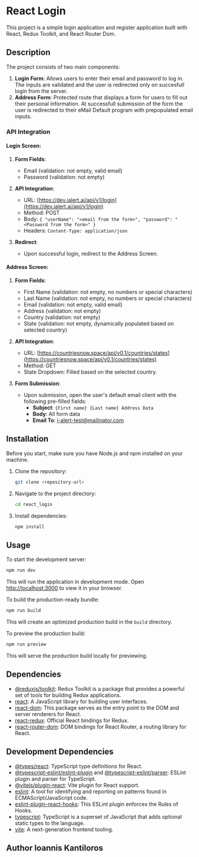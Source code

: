 # React Login

This project is a simple login application and register application built with React, Redux Toolkit, and React Router Dom.

## Description

The project consists of two main components:

1. **Login Form**: Allows users to enter their email and password to log in. The inputs are validated and the user is redirected only on succesfull login from the server.
2. **Address Form**: Protected route that displays a form for users to fill out their personal information. At successfull submission of the form the user is redirected to their eMail Default program with prepopulated email inputs.

### API Integration

#### Login Screen:

1. **Form Fields**:

   - Email (validation: not empty, valid email)
   - Password (validation: not empty)

2. **API Integration**:

   - URL: [https://dev.ialert.ai/api/v1/login](https://dev.ialert.ai/api/v1/login)
   - Method: POST
   - Body: `{ "userName": "<email from the form>", "password": "<Password from the form>" }`
   - Headers: `Content-Type: application/json`

3. **Redirect**:
   - Upon successful login, redirect to the Address Screen.

#### Address Screen:

1. **Form Fields**:

   - First Name (validation: not empty, no numbers or special characters)
   - Last Name (validation: not empty, no numbers or special characters)
   - Email (validation: not empty, valid email)
   - Address (validation: not empty)
   - Country (validation: not empty)
   - State (validation: not empty, dynamically populated based on selected country)

2. **API Integration**:

   - URL: [https://countriesnow.space/api/v0.1/countries/states](https://countriesnow.space/api/v0.1/countries/states)
   - Method: GET
   - State Dropdown: Filled based on the selected country.

3. **Form Submission**:
   - Upon submission, open the user's default email client with the following pre-filled fields:
     - **Subject**: `{First name} {Last name} Address Data`
     - **Body**: All form data
     - **Email To**: i-alert-test@mailinator.com

## Installation

Before you start, make sure you have Node.js and npm installed on your machine.

1. Clone the repository:

   ```bash
   git clone <repository-url>
   ```

2. Navigate to the project directory:

   ```bash
   cd react_login
   ```

3. Install dependencies:

   ```bash
   npm install
   ```

## Usage

To start the development server:

```bash
npm run dev
```

This will run the application in development mode. Open [http://localhost:3000](http://localhost:3000) to view it in your browser.

To build the production-ready bundle:

```bash
npm run build
```

This will create an optimized production build in the `build` directory.

To preview the production build:

```bash
npm run preview
```

This will serve the production build locally for previewing.

## Dependencies

- [@reduxjs/toolkit](https://redux-toolkit.js.org/): Redux Toolkit is a package that provides a powerful set of tools for building Redux applications.
- [react](https://reactjs.org/): A JavaScript library for building user interfaces.
- [react-dom](https://reactjs.org/): This package serves as the entry point to the DOM and server renderers for React.
- [react-redux](https://react-redux.js.org/): Official React bindings for Redux.
- [react-router-dom](https://reactrouter.com/web/guides/quick-start): DOM bindings for React Router, a routing library for React.

## Development Dependencies

- [@types/react](https://www.npmjs.com/package/@types/react): TypeScript type definitions for React.
- [@typescript-eslint/eslint-plugin](https://www.npmjs.com/package/@typescript-eslint/eslint-plugin) and [@typescript-eslint/parser](https://www.npmjs.com/package/@typescript-eslint/parser):
  ESLint plugin and parser for TypeScript.
- [@vitejs/plugin-react](https://github.com/vitejs/vite/tree/main/packages/plugin-react): Vite plugin for React support.
- [eslint](https://eslint.org/): A tool for identifying and reporting on patterns found in ECMAScript/JavaScript code.
- [eslint-plugin-react-hooks](https://www.npmjs.com/package/eslint-plugin-react-hooks): This ESLint plugin enforces the Rules of Hooks.
- [typescript](https://www.typescriptlang.org/): TypeScript is a superset of JavaScript that adds optional static types to the language.
- [vite](https://vitejs.dev/): A next-generation frontend tooling.

## Author Ioannis Kantiloros
